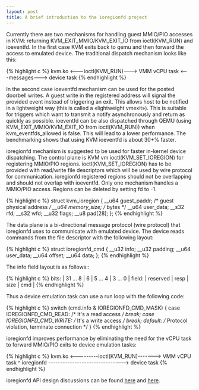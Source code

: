 ```yaml
---
layout: post
title: A brief introduction to the ioregionfd project
---
```


Currently there are two mechanisms for handling guest MMIO/PIO accesses in KVM: returning KVM_EXIT_MMIO/KVM_EXIT_IO from ioctl(KVM_RUN) and ioeventfd. In the first case KVM exits back to qemu and then forward the access to emulated device. The traditional dispatch mechanism looks like this:

{% highlight c %}
kvm.ko  <---ioctl(KVM_RUN)---> VMM vCPU task <---messages---> device task
{% endhighlight %}

In the second case ioeventfd mechanism can be used for the posted doorbell writes. A guest write in the registered address will signal the provided event instead of triggering an exit. This allows host to be notified in a lightweight way (this is called a «lightweight vmexit»). This is suitable for triggers which want to transmit a notify asynchronously and return as quickly as possible. ioeventfd can be also dispatched through QEMU (using KVM_EXIT_MMIO/KVM_EXIT_IO from ioctl(KVM_RUN)) when kvm_eventfds_allowed is false. This will lead to a lower performance. The benchmarking shows that using KVM ioeventfd is about 30+% faster.

ioregionfd mechanism is suggested to be used for faster in-kernel device dispatching. The control plane is KVM vm ioctl(KVM_SET_IOREGION) for registering MMIO/PIO regions.
ioctl(KVM_SET_IOREGION) has to be provided with read/write file descriptors which will be used by wire protocol for communication. ioregionfd registered regions should not be overlapping and should not overlap with ioeventfd. Only one mechanism handles a MMIO/PIO access. Regions can be deleted by setting fd to -1.

{% highlight c %}
struct kvm_ioregion {
    __u64 guest_paddr; /* guest physical address */
    __u64 memory_size; /* bytes */
    __u64 user_data;
    __s32 rfd;
    __s32 wfd;
    __u32 flags;
    __u8  pad[28];
};
{% endhighlight %}

The data plane is a bi-directional message protocol (wire protocol) that ioregionfd uses to communicate with emulated device. The device reads commands from the file descriptor with the following layout:

{% highlight c %}
struct ioregionfd_cmd {
    __u32 info;
    __u32 padding;
    __u64 user_data;
    __u64 offset;
    __u64 data;
};
{% endhighlight %}

The info field layout is as follows::

{% highlight c %}
bits:  | 31 ... 8 |  6   | 5 ... 4 | 3 ... 0 |
field: | reserved | resp |   size  |   cmd   |
{% endhighlight %}

Thus a device emulation task can use a run loop with the following code:

{% highlight c %}
switch (cmd.info & IOREGIONFD_CMD_MASK) {
case IOREGIONFD_CMD_READ:
    /* It's a read access */
    break;
case IOREGIONFD_CMD_WRITE:
    /* It's a write access */
    break;
default:
    /* Protocol violation, terminate connection */
}
{% endhighlight %} 


ioregionfd improves performance by eliminating the need for the vCPU task to forward MMIO/PIO exits to device emulation tasks:

{% highlight c %}
kvm.ko       <---------ioctl(KVM_RUN)-------> VMM vCPU task
  ^ 
ioregionfd   -------------------------------> device task
{% endhighlight %}


ioregionfd API design discussions can be found [here](https://www.spinics.net/lists/kvm/msg208139.html) and [here](https://www.spinics.net/lists/kvm/msg229537.html).


